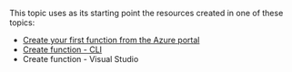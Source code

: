 This topic uses as its starting point the resources created in one of these topics:

+ [Create your first function from the Azure portal](../articles/azure-functions/functions-create-first-azure-function.md)
+ [Create function - CLI](../articles/azure-functions/functions-create-first-azure-function-azure-cli.md)
+ Create function - Visual Studio
